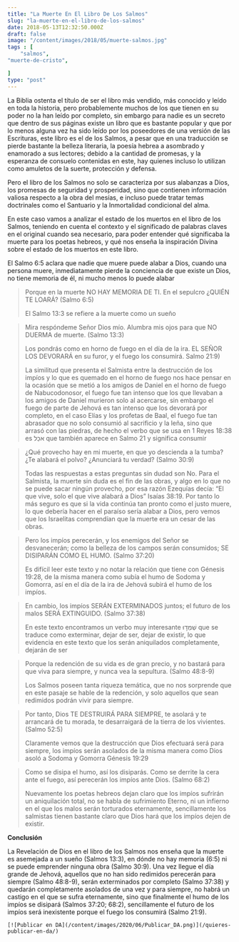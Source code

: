```yaml
---
title: "La Muerte En El Libro De Los Salmos"
slug: "la-muerte-en-el-libro-de-los-salmos"
date: 2018-05-13T12:32:50.000Z
draft: false
image: "/content/images/2018/05/muerte-salmos.jpg"
tags : [
    "salmos",
"muerte-de-cristo",

]
type: "post"
---
```


   La Biblia ostenta el título de ser el libro más vendido, más conocido y leído en toda la historia, pero probablemente muchos de los que tienen en su poder no la han leído por completo, sin embargo para nadie es un secreto que dentro de sus páginas existe un libro que es bastante popular y que por lo menos alguna vez ha sido leído por los poseedores de una versión de las Escrituras, este libro es el de los Salmos, a pesar que en una traducción se pierde bastante la belleza literaria, la poesía hebrea a asombrado y enamorado a sus lectores; debido a la cantidad de promesas, y la esperanza de consuelo contenidas en este, hay quienes incluso lo utilizan como amuletos de la suerte, protección y defensa.

 Pero el libro de los Salmos no solo se caracteriza por sus alabanzas a Dios, los promesas de seguridad y prosperidad, sino que contienen información valiosa respecto a la obra del mesías, e incluso puede tratar temas doctrinales como el Santuario y la Inmortalidad condicional del alma.

 En este caso vamos a analizar el estado de los muertos en el libro de los Salmos, teniendo en cuenta el contexto y el significado de palabras claves en el original cuando sea necesario, para poder entender qué significaba la muerte para los poetas hebreos, y qué nos enseña la inspiración Divina sobre el estado de los muertos en este libro.

 El Salmo 6:5 aclara que nadie que muere puede alabar a Dios, cuando una persona muere, inmediatamente pierde la conciencia de que existe un Dios, no tiene memoria de él, ni mucho menos lo puede alabar

 
>  Porque en la muerte NO HAY MEMORIA DE TI. En el sepulcro ¿QUIÉN TE LOARÁ? (Salmo 6:5)
> 
>   El Salmo 13:3 se refiere a la muerte como un sueño

 
>  Mira respóndeme Señor Dios mío. Alumbra mis ojos para que NO DUERMA de muerte. (Salmo 13:3)
> 
>   
>  Los pondrás como en horno de fuego en el día de la ira. EL SEÑOR LOS DEVORARÁ en su furor, y el fuego los consumirá. Salmo 21:9)
> 
>   La similitud que presenta el Salmista entre la destrucción de los impíos y lo que es quemado en el horno de fuego nos hace pensar en la ocasión que se metió a los amigos de Daniel en el horno de fuego de Nabucodonosor, el fuego fue tan intenso que los que llevaban a los amigos de Daniel murieron solo al acercarse, sin embargo el fuego de parte de Jehová es tan intenso que los devorará por completo, en el caso Elías y los profetas de Baal, el fuego fue tan abrasador que no solo consumió al sacrificio y la leña, sino que arrasó con las piedras, de hecho el verbo que se usa en 1 Reyes 18:38 es אכַל que también aparece en Salmo 21 y significa consumir

 
>  ¿Qué provecho hay en mi muerte, en que yo descienda a la tumba? ¿Te alabará el polvo? ¿Anunciará tu verdad? (Salmo 30:9)
> 
>   Todas las respuestas a estas preguntas sin dudad son No. Para el Salmista, la muerte sin duda es el fin de las obras, y algo en lo que no se puede sacar ningún provecho, por esa razón Ezequías decía: “El que vive, solo el que vive alabará a Dios” Isaías 38:19. Por tanto lo más seguro es que si la vida continúa tan pronto como el justo muere, lo que debería hacer en el paraíso sería alabar a Dios, pero vemos que los Israelitas comprendían que la muerte era un cesar de las obras.

 
>  Pero los impíos perecerán, y los enemigos del Señor se desvanecerán; como la belleza de los campos serán consumidos; SE DISIPARÁN COMO EL HUMO. (Salmo 37:20)
> 
>   Es difícil leer este texto y no notar la relación que tiene con Génesis 19:28, de la misma manera como subía el humo de Sodoma y Gomorra, así en el día de la ira de Jehová subirá el humo de los impíos.

 
>  En cambio, los impíos SERÁN EXTERMINADOS juntos; el futuro de los malos SERÁ EXTINGUIDO. (Salmo 37:38)
> 
>   En este texto encontramos un verbo muy interesante שְׁמְד֣וּ que se traduce como exterminar, dejar de ser, dejar de existir, lo que evidencia en este texto que los serán aniquilados completamente, dejarán de ser

 
>  Porque la redención de su vida es de gran precio, y no bastará para que viva para siempre, y nunca vea la sepultura. (Salmo 48:8-9)
> 
>   Los Salmos poseen tanta riqueza temática, que no nos sorprende que en este pasaje se hable de la redención, y solo aquellos que sean redimidos podrán vivir para siempre.

 
>  Por tanto, Dios TE DESTRUIRÁ PARA SIEMPRE, te asolará y te arrancará de tu morada, te desarraigará de la tierra de los vivientes. (Salmo 52:5)
> 
>   Claramente vemos que la destrucción que Dios efectuará será para siempre, los impíos serán asolados de la misma manera como Dios asoló a Sodoma y Gomorra Génesis 19:29

 
>  Como se disipa el humo, así los disiparás. Como se derrite la cera ante el fuego, así perecerán los impíos ante Dios. (Salmo 68:2)
> 
>   Nuevamente los poetas hebreos dejan claro que los impíos sufrirán un aniquilación total, no se habla de sufrimiento Eterno, ni un infierno en el que los malos serán torturados eternamente, sencillamente los salmistas tienen bastante claro que Dios hará que los impíos dejen de existir.

 **Conclusión**

 La Revelación de Dios en el libro de los Salmos nos enseña que la muerte es asemejada a un sueño (Salmos 13:3), en dónde no hay memoria (6:5) ni se puede emprender ninguna obra (Salmo 30:9). Una vez llegue el día grande de Jehová, aquellos que no han sido redimidos perecerán para siempre (Salmo 48:8-9), serán exterminados por completo (Salmo 37:38) y quedarán completamente asolados de una vez y para siempre, no habrá un castigo en el que se sufra eternamente, sino que finalmente el humo de los impíos se disipará (Salmos 37:20; 68:2), sencillamente el futuro de los impíos será inexistente porque el fuego los consumirá (Salmo 21:9).

    [![Publicar en DA](/content/images/2020/06/Publicar_DA.png)](/quieres-publicar-en-da/) 